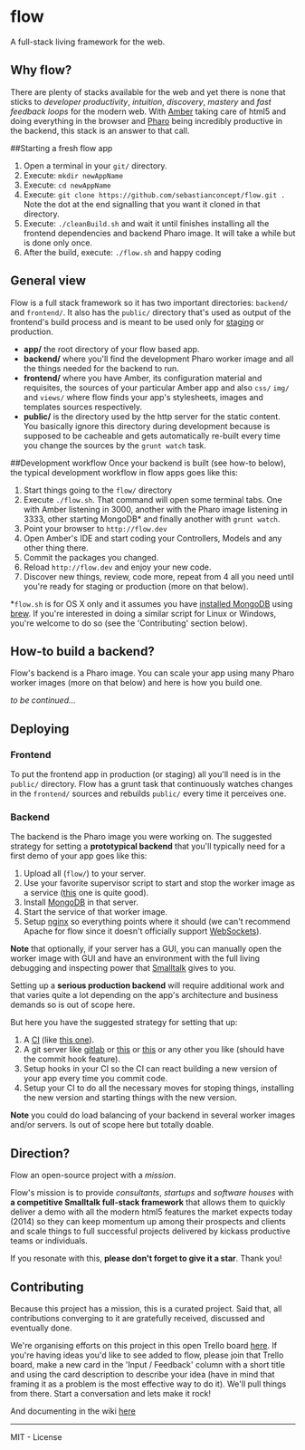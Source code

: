 flow
====

A full-stack living framework for the web. 

## Why flow?

There are plenty of stacks available for the web and yet there is none that sticks to *developer productivity*, *intuition*, *discovery*, *mastery* and *fast feedback loops* for the modern web. With [Amber](http://amber-lang.net/) taking care of html5 and doing everything in the browser and [Pharo](http://pharo.org/) being incredibly productive in the backend, this stack is an answer to that call. 

##Starting a fresh flow app

1. Open a terminal in your `git/` directory.
2. Execute: `mkdir newAppName`
3. Execute: `cd newAppName`
4. Execute: `git clone https://github.com/sebastianconcept/flow.git .` Note the dot at the end signalling that you want it cloned in that directory.
5. Execute: `./cleanBuild.sh` and wait it until finishes installing all the frontend dependencies and backend Pharo image. It will take a while but is done only once.
6. After the build, execute: `./flow.sh` and happy coding

## General view

Flow is a full stack framework so it has two important directories:  `backend/` and `frontend/`. It also has the `public/` directory that's used as output of the frontend's build process and is meant to be used only for [staging](http://en.wikipedia.org/wiki/Staging_site) or production.

- **app/** the root directory of your flow based app.
- **backend/** where you'll find the development Pharo worker image and all the things needed for the backend to run.
- **frontend/** where you have Amber, its configuration material and requisites, the sources of your particular Amber app and  also `css/` `img/` and `views/` where flow finds your app's stylesheets, images and templates sources respectively.
- **public/** is the directory used by the http server for the static content. You basically ignore this directory during development because is supposed to be cacheable and gets automatically re-built every time you change the sources by the `grunt watch` task.

##Development workflow
Once your backend is built (see how-to below), the typical development workflow in flow  apps goes like this:

1. Start things going to the `flow/` directory 
2. Execute `./flow.sh`. That command will open some terminal tabs. One with Amber listening in 3000, another with the Pharo image listening in 3333, other starting MongoDB* and finally another with `grunt watch`.
2. Point your browser to `http://flow.dev`
3. Open Amber's IDE and start coding your Controllers, Models and any other thing there.
4. Commit the packages you changed.
5. Reload `http://flow.dev` and enjoy your new code.
6. Discover new things, review, code more, repeat from 4 all you need until you're ready for staging or production (more on that below).

*`flow.sh` is for OS X only and it assumes you have [installed MongoDB](http://docs.mongodb.org/manual/tutorial/install-mongodb-on-os-x/) using [brew](http://brew.sh/). If you're interested in doing a similar script for Linux or Windows, you're welcome to do so (see the 'Contributing' section below).

## How-to build a backend?
Flow's backend is a Pharo image. You can scale your app using many Pharo worker images (more on that below) and here is how you build one.

*to be continued...*

## Deploying

### Frontend
To put the frontend app in production (or staging) all you'll need is in the `public/` directory. Flow has a grunt task that continuously watches changes in the `frontend/` sources and rebuilds `public/` every time it perceives one.

### Backend
The backend is the Pharo image you were working on. The suggested strategy for setting a **prototypical backend** that you'll typically need for a first demo of your app goes like this:

1. Upload all (`flow/`) to your server. 
2. Use your favorite supervisor script to start and stop the worker image as a service ([this](http://supervisord.org/) one is quite good).
3. Install [MongoDB](http://www.mongodb.org/) in that server.
4. Start the service of that worker image.
5. Setup [nginx](http://en.wikipedia.org/wiki/Nginx) so everything points where it should (we can't recommend Apache for flow since it doesn't officially support [WebSockets](http://en.wikipedia.org/wiki/WebSocket)).

**Note** that optionally, if your server has a GUI, you can manually open the worker image with GUI and have an environment with the full living debugging and inspecting power that [Smalltalk](http://en.wikipedia.org/wiki/Smalltalk) gives to you.

Setting up a **serious production backend** will require additional work and that varies quite a lot depending on the app's architecture and business demands so is out of scope here. 

But here you have the suggested strategy for setting that up: 

1. A [CI](http://en.wikipedia.org/wiki/Continuous_integration) (like [this one](http://jenkins-ci.org/)). 
2. A git server like [gitlab](https://about.gitlab.com/) or [this](https://github.com/) or [this](https://bitbucket.org/) or any other you like (should have the commit hook feature).
3. Setup hooks in your CI so the CI can react building a new version of your app every time you commit code.
3. Setup your CI to do all the necessary moves for stoping things, installing the new version and starting things with the new version.

**Note** you could do load balancing of your backend in several worker images and/or servers. Is out of scope here but totally doable.

## Direction?

Flow an open-source project with a *mission*.

Flow's mission is to provide *consultants*, *startups* and *software houses* with **a competitive Smalltalk full-stack framework** that allows them to quickly deliver a demo with all the modern html5 features the market expects today (2014) so they can keep momentum up among their prospects and clients and scale things to full successful projects delivered by kickass productive teams or individuals.

If you resonate with this, **please don't forget to give it a star**. Thank you!

## Contributing

Because this project has a mission, this is a curated project. Said that, all contributions converging to it are gratefully received, discussed and eventually done.

We're organising efforts on this project in this open Trello board [here](https://trello.com/b/oQ17lPpV/flow). If you're having ideas you'd like to see added to flow, please join that Trello board, make a new card in the 'Input / Feedback' column with a short title and using the card description to describe your idea (have in mind that framing it as a problem is the most effective way to do it). We'll pull things from there. Start a conversation and lets make it rock! 

And documenting in the wiki [here](https://github.com/sebastianconcept/flow/wiki)


____

MIT - License